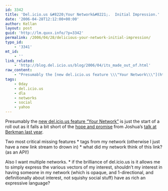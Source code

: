 ```yaml
---
id: 3342
title: 'Del.icio.us &#8220;Your Network&#8221;.  Initial Impression.'
date: '2006-04-28T12:12:00+00:00'
author: Kellan
layout: post
guid: 'http://lm.quxx.info/?p=3342'
permalink: /2006/04/28/delicious-your-network-initial-impression/
typo_id:
    - '3341'
mt_id:
    - ''
link_related:
    - 'http://blog.del.icio.us/blog/2006/04/its_made_out_of.html'
raw_content:
    - "Presumably the [new del.icio.us feature \\\"Your Network\\\"](http://blog.del.icio.us/blog/2006/04/its_made_out_of.html) is just the start of a roll out as it falls a bit short of the [hope and promise](http://laughingmeme.org/articles/2005/10/26/del-icio-us-actually-getting-social) from Joshua\\'s [talk at Berkman last year](http://www.hyperorg.com/blogger/mtarchive/berkman_joshuas_news.html).\r\n\r\nTwo most critical missing features\r\n  * tags from my network (otherwise I just have a new link stream to drown in)\r\n  * what did my network think of this link? (as an API!)\r\n\r\nAlso I want multiple networks.\r\n  * if the brilliance of del.icio.us is it allows me to simply express the various vectors of my interest, shouldn\\'t my interest in having someone in my network (which is opaque, and 1-directional, and definitionally about interest, not squishy social stuff) have as rich an expressive language?"
tags:
    - 0day
    - del.icio.us
    - dla
    - networks
    - social
    - yahoo
---
```


Presumably the [new del.icio.us feature “Your Network”](http://blog.del.icio.us/blog/2006/04/its*made*out*of.html) is just the start of a roll out as it falls a bit short of the [hope and promise](http://laughingmeme.org/articles/2005/10/26/del-icio-us-actually-getting-social) from Joshua’s [talk at Berkman last year](http://www.hyperorg.com/blogger/mtarchive/berkman*joshuas\_news.html).

Two most critical missing features \* tags from my network (otherwise I just have a new link stream to drown in) \* what did my network think of this link? (as an API!)

Also I want multiple networks. \* if the brilliance of del.icio.us is it allows me to simply express the various vectors of my interest, shouldn’t my interest in having someone in my network (which is opaque, and 1-directional, and definitionally about interest, not squishy social stuff) have as rich an expressive language?
